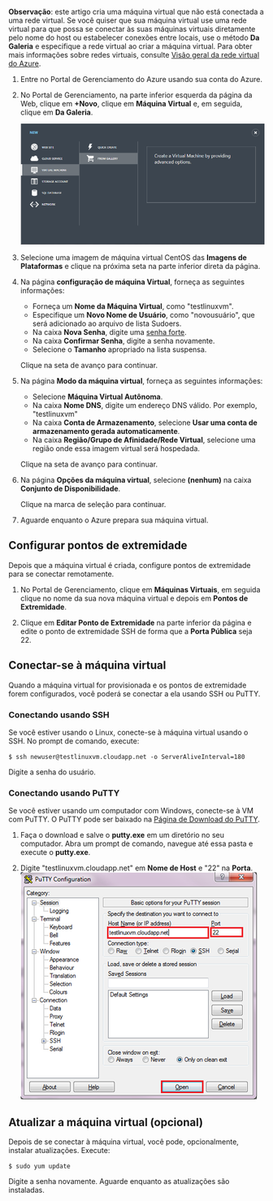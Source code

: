 <properties writer="kathydav" editor="tysonn" manager="jeffreyg" />

**Observação**: este artigo cria uma máquina virtual que não está conectada a uma rede virtual. Se você quiser que sua máquina virtual use uma rede virtual para que possa se conectar às suas máquinas virtuais diretamente pelo nome do host ou estabelecer
conexões entre locais, use o método **Da Galeria** e especifique a rede virtual ao criar a máquina virtual. Para obter mais informações sobre redes virtuais, consulte [Visão geral da rede virtual do Azure][Visão geral da rede virtual do Azure].

1.  Entre no Portal de Gerenciamento do Azure usando sua conta do Azure.
2.  No Portal de Gerenciamento, na parte inferior esquerda da página da Web, clique em **+Novo**, clique em **Máquina Virtual** e, em seguida, clique em **Da Galeria**.

    ![Criar uma Nova Máquina Virtual][Criar uma Nova Máquina Virtual]

3.  Selecione uma imagem de máquina virtual CentOS das **Imagens de Plataformas** e clique na próxima seta na parte inferior direta da página.

4.  Na página **configuração de máquina Virtual**, forneça as seguintes informações:

    -   Forneça um **Nome da Máquina Virtual**, como "testlinuxvm".
    -   Especifique um **Novo Nome de Usuário**, como "novousuário", que será adicionado ao arquivo de lista Sudoers.
    -   Na caixa **Nova Senha**, digite uma [senha forte][senha forte].
    -   Na caixa **Confirmar Senha**, digite a senha novamente.
    -   Selecione o **Tamanho** apropriado na lista suspensa.

    Clique na seta de avanço para continuar.

5.  Na página **Modo da máquina virtual**, forneça as seguintes informações:

    -   Selecione **Máquina Virtual Autônoma**.
    -   Na caixa **Nome DNS**, digite um endereço DNS válido. Por exemplo, "testlinuxvm"
    -   Na caixa **Conta de Armazenamento**, selecione **Usar uma conta de armazenamento gerada automaticamente**.
    -   Na caixa **Região/Grupo de Afinidade/Rede Virtual**, selecione uma região onde essa imagem virtual será hospedada.

    Clique na seta de avanço para continuar.

6.  Na página **Opções da máquina virtual**, selecione **(nenhum)** na caixa **Conjunto de Disponibilidade**.

    Clique na marca de seleção para continuar.

7.  Aguarde enquanto o Azure prepara sua máquina virtual.

## Configurar pontos de extremidade

Depois que a máquina virtual é criada, configure pontos de extremidade para se conectar remotamente.

1.  No Portal de Gerenciamento, clique em **Máquinas Virtuais**, em seguida clique no nome da sua nova máquina virtual e depois em **Pontos de Extremidade**.

2.  Clique em **Editar Ponto de Extremidade** na parte inferior da página e edite o ponto de extremidade SSH de forma que a **Porta Pública** seja 22.

## Conectar-se à máquina virtual

Quando a máquina virtual for provisionada e os pontos de extremidade forem configurados, você poderá se conectar a ela usando SSH ou PuTTY.

### Conectando usando SSH

Se você estiver usando o Linux, conecte-se à máquina virtual usando o SSH. No prompt de comando, execute:

    $ ssh newuser@testlinuxvm.cloudapp.net -o ServerAliveInterval=180

Digite a senha do usuário.

### Conectando usando PuTTY

Se você estiver usando um computador com Windows, conecte-se à VM com PuTTY. O PuTTY pode ser baixado na [Página de Download do PuTTY][Página de Download do PuTTY].

1.  Faça o download e salve o **putty.exe** em um diretório no seu computador. Abra um prompt de comando, navegue até essa pasta e execute o **putty.exe**.

2.  Digite "testlinuxvm.cloudapp.net" em **Nome de Host** e "22" na **Porta**.
    ![Tela do PuTTY][Tela do PuTTY]

## Atualizar a máquina virtual (opcional)

Depois de se conectar à máquina virtual, você pode, opcionalmente, instalar atualizações. Execute:

    $ sudo yum update

Digite a senha novamente. Aguarde enquanto as atualizações são instaladas.

  [Visão geral da rede virtual do Azure]: http://go.microsoft.com/fwlink/p/?LinkID=294063
  [Criar uma Nova Máquina Virtual]: ./media/create-and-configure-centos-vm-in-portal/CreateVM.png
  [senha forte]: http://msdn.microsoft.com/library/ms161962.aspx
  [Página de Download do PuTTY]: http://www.puttyssh.org/download.html
  [Tela do PuTTY]: ./media/create-and-configure-centos-vm-in-portal/putty.png
